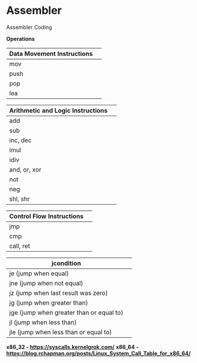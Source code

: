 # Assembler
Assembler Coding

**Operations**

| Data Movement Instructions |  |
| ------------- | ------------- |
| mov |   |
| push |   |
| pop |   |
| lea |   |

| Arithmetic and Logic Instructions |  |
| ------------- | ------------- |
| add |   |
| sub |   |
| inc, dec |   |
| imul |   |
| idiv |   |
|and, or, xor |   |
| not |   |
|neg||
|shl, shr||

|Control Flow Instructions||
| ------------- | ------------- |
|jmp||
|cmp||
|call, ret||

|jcondition||
| ------------- | ------------- |
|je <label> (jump when equal)|
|jne <label> (jump when not equal)|
|jz <label> (jump when last result was zero)|
|jg <label> (jump when greater than)|
|jge <label> (jump when greater than or equal to)|
|jl <label> (jump when less than)|
|jle <label> (jump when less than or equal to)|

**x86_32 - https://syscalls.kernelgrok.com/**
**x86_64 - https://blog.rchapman.org/posts/Linux_System_Call_Table_for_x86_64/**